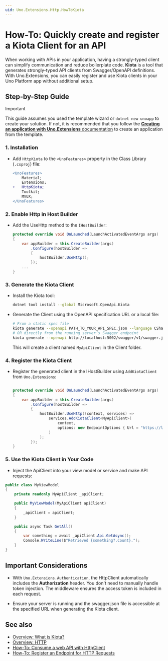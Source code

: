 ```yaml
---
uid: Uno.Extensions.Http.HowToKiota
---
```

# How-To: Quickly create and register a Kiota Client for an API

When working with APIs in your application, having a strongly-typed client can simplify communication and reduce boilerplate code. **Kiota** is a tool that generates strongly-typed API clients from Swagger/OpenAPI definitions. With Uno.Extensions, you can easily register and use Kiota clients in your Uno Platform app without additional setup.

## Step-by-Step Guide

> [!IMPORTANT]
> This guide assumes you used the template wizard or `dotnet new unoapp` to create your solution. If not, it is recommended that you follow the [**Creating an application with Uno.Extensions** documentation](xref:Uno.Extensions.HowToGettingStarted) to create an application from the template.

### 1. Installation

* Add `HttpKiota` to the `<UnoFeatures>` property in the Class Library (`.csproj`) file:

    ```diff
    <UnoFeatures>
        Material;
        Extensions;
    +   HttpKiota;
        Toolkit;
        MVUX;
    </UnoFeatures>
    ```

### 2. Enable Http in Host Builder

* Add the UseHttp method to the `IHostBuilder`:

    ```csharp
    protected override void OnLaunched(LaunchActivatedEventArgs args)
    {
        var appBuilder = this.CreateBuilder(args)
            .Configure(hostBuilder =>
            {
                hostBuilder.UseHttp();
            });
        ...
    }
    ```

### 3. Generate the Kiota Client

* Install the Kiota tool:

    ```bash
    dotnet tool install --global Microsoft.OpenApi.Kiota
    ```

* Generate the Client using the OpenAPI specification URL or a local file:

    ```bash
    # From a static spec file
    kiota generate --openapi PATH_TO_YOUR_API_SPEC.json --language CSharp --class-name MyApiClient --namespace-name MyApp.Client.MyApi --output ./MyApp/Content/Client/MyApi
    # OR directly from the running server’s Swagger endpoint
    kiota generate --openapi http://localhost:5002/swagger/v1/swagger.json --language CSharp --class-name MyApiClient --namespace-name MyApp.Client.MyApi --output ./MyApp/Content/Client/MyApi
    ```

    This will create a client named `MyApiClient` in the Client folder.

### 4. Register the Kiota Client

* Register the generated client in the IHostBuilder using `AddKiotaClient` from `Uno.Extensions`:

    ```csharp

    protected override void OnLaunched(LaunchActivatedEventArgs args)
    {
        var appBuilder = this.CreateBuilder(args)
            .Configure(hostBuilder =>
            {
                hostBuilder.UseHttp((context, services) =>
                    services.AddKiotaClient<MyApiClient>(
                        context,
                        options: new EndpointOptions { Url = "https://localhost:5002" }
                    )
                );
            });
    }
    ```

### 5. Use the Kiota Client in Your Code

* Inject the ApiClient into your view model or service and make API requests:

```csharp
public class MyViewModel
{
    private readonly MyApiClient _apiClient;

    public MyViewModel(MyApiClient apiClient)
    {
        _apiClient = apiClient;
    }

    public async Task GetAll()
    {
        var something = await _apiClient.Api.GetAsync();
        Console.WriteLine($"Retrieved {something?.Count}.");
    }
}

```

## Important Considerations

* With `Uno.Extensions.Authentication`, the HttpClient automatically includes the **Authorization** header. You don't need to manually handle token injection. The middleware ensures the access token is included in each request.

* Ensure your server is running and the swagger.json file is accessible at the specified URL when generating the Kiota client.

## See also

* [Overview: What is Kiota?](https://learn.microsoft.com/en-us/openapi/kiota/)
* [Overview: HTTP](xref:Uno.Extensions.Http.Overview)
* [How-To: Consume a web API with HttpClient](xref:Uno.Development.ConsumeWebApi)
* [How-To: Register an Endpoint for HTTP Requests](xref:Uno.Extensions.Http.HowToHttp)
